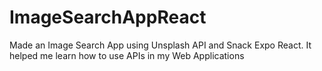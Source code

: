 # ImageSearchAppReact
Made an Image Search App using Unsplash API and Snack Expo React. It helped me learn how to use APIs in my Web Applications
